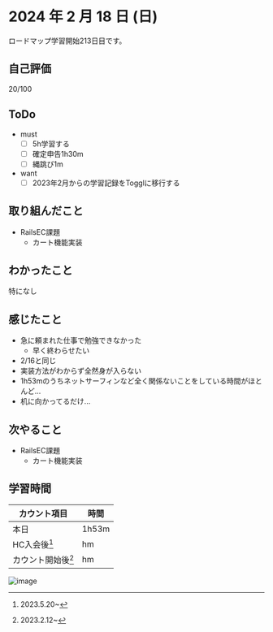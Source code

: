 # 2024 年 2 月 18 日 (日)
ロードマップ学習開始213日目です。

## 自己評価
20/100

## ToDo
- must
  - [ ] 5h学習する
  - [ ] 確定申告1h30m
  - [ ] 縄跳び1m
- want
  - [ ] 2023年2月からの学習記録をTogglに移行する

## 取り組んだこと
- RailsEC課題
  - カート機能実装

## わかったこと
特になし

## 感じたこと
- 急に頼まれた仕事で勉強できなかった
  - 早く終わらせたい
- 2/16と同じ
- 実装方法がわからず全然身が入らない
- 1h53mのうちネットサーフィンなど全く関係ないことをしている時間がほとんど...
- 机に向かってるだけ...

## 次やること
- RailsEC課題
  - カート機能実装

## 学習時間
|カウント項目|時間|
|----|----|
|本日 |1h53m|
|HC入会後[^1]|hm|
|カウント開始後[^2]|hm|

[^1]: 2023.5.20~
[^2]: 2023.2.12~

![image](https://github.com/nil-ramuda/daily_report/assets/94735931/cee33ce9-037c-4e7e-b05d-b203e9756344)
